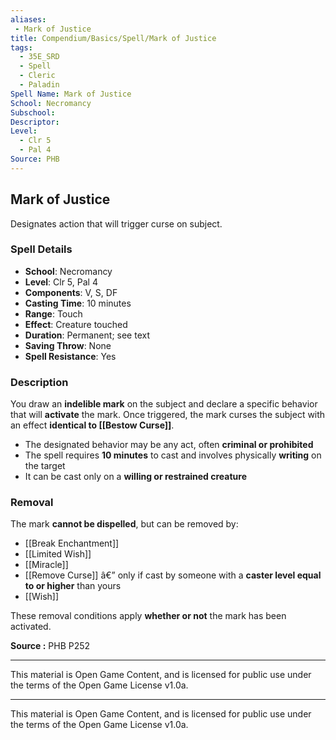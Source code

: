 ```yaml
---
aliases:
 - Mark of Justice
title: Compendium/Basics/Spell/Mark of Justice
tags:  
  - 35E_SRD  
  - Spell  
  - Cleric  
  - Paladin  
Spell Name: Mark of Justice
School: Necromancy
Subschool: 
Descriptor: 
Level:  
  - Clr 5  
  - Pal 4  
Source: PHB
---
```


## Mark of Justice

Designates action that will trigger curse on subject.

### Spell Details

- **School**: Necromancy  
- **Level**: Clr 5, Pal 4  
- **Components**: V, S, DF  
- **Casting Time**: 10 minutes  
- **Range**: Touch  
- **Effect**: Creature touched  
- **Duration**: Permanent; see text  
- **Saving Throw**: None  
- **Spell Resistance**: Yes  

### Description

You draw an **indelible mark** on the subject and declare a specific behavior that will **activate** the mark. Once triggered, the mark curses the subject with an effect **identical to [[Bestow Curse]]**.

- The designated behavior may be any act, often **criminal or prohibited**  
- The spell requires **10 minutes** to cast and involves physically **writing** on the target  
- It can be cast only on a **willing or restrained creature**

### Removal

The mark **cannot be dispelled**, but can be removed by:

- [[Break Enchantment]]  
- [[Limited Wish]]  
- [[Miracle]]  
- [[Remove Curse]] â€” only if cast by someone with a **caster level equal to or higher** than yours  
- [[Wish]]

These removal conditions apply **whether or not** the mark has been activated.


**Source :** PHB P252

---

This material is Open Game Content, and is licensed for public use under  
the terms of the Open Game License v1.0a.

---

This material is Open Game Content, and is licensed for public use under the terms of the Open Game License v1.0a.
